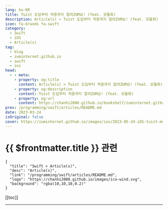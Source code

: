 ```yaml
---
lang: ko-KR
title: Tuist 도입부터 적용까지 알려ZUM요! (feat. 모듈화)
description: Article(s) > Tuist 도입부터 적용까지 알려ZUM요! (feat. 모듈화)
icon: fa-brands fa-swift
category: 
  - Swift
  - iOS
  - Article(s)
tag: 
  - blog
  - zuminternet.github.io
  - swift
  - ios
head:
  - - meta:
    - property: og:title
      content: Article(s) > Tuist 도입부터 적용까지 알려ZUM요! (feat. 모듈화)
    - property: og:description
      content: Tuist 도입부터 적용까지 알려ZUM요! (feat. 모듈화)
    - property: og:url
      content: https://chanhi2000.github.io/bookshelf/zuminternet.github.io/ios-tuist-module.html
prev: /programming/swift/articles/README.md
date: 2023-03-24
isOriginal: false
cover: https://zuminternet.github.io/images/ios/2023-05-24-iOS-tuist-module/titleImage.svg
---
```


# {{ $frontmatter.title }} 관련

```component VPCard
{
  "title": "Swift > Article(s)",
  "desc": "Article(s)",
  "link": "/programming/swift/articles/README.md",
  "logo": "https://chanhi2000.github.io/images/ico-wind.svg",
  "background": "rgba(10,10,10,0.2)"
}
```

[[toc]]

---

<SiteInfo
  name="Tuist 도입부터 적용까지 알려ZUM요! (feat. 모듈화)"
  desc="지속 가능한 서비스를 만들기 위해 기존 아키텍처를 유지하면서 서비스를 개선하는 과정을 소개합니다."
  url="https://zuminternet.github.io/iOS-tuist-module/"
  logo="https://zuminternet.github.io/favicon.ico"
  preview="https://zuminternet.github.io/images/ios/2023-05-24-iOS-tuist-module/titleImage.svg"/>

<!-- TODO:  작성 -->
